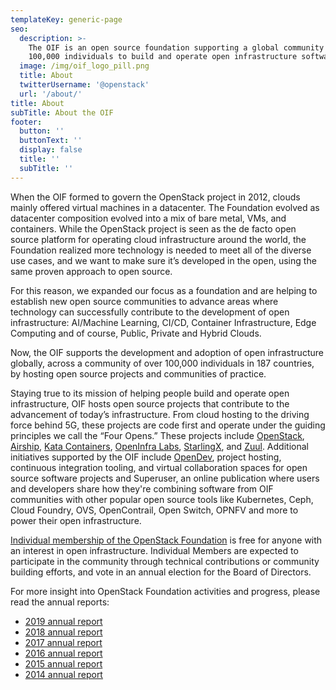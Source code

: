 ```yaml
---
templateKey: generic-page
seo:
  description: >-
    The OIF is an open source foundation supporting a global community of
    100,000 individuals to build and operate open infrastructure software. 
  image: /img/oif_logo_pill.png
  title: About
  twitterUsername: '@openstack'
  url: '/about/'
title: About
subTitle: About the OIF
footer:
  button: ''
  buttonText: ''
  display: false
  title: ''
  subTitle: ''
---
```

When the OIF formed to govern the OpenStack project in 2012, clouds mainly offered virtual machines in a datacenter. The Foundation evolved as datacenter composition evolved into a mix of bare metal, VMs, and containers. While the OpenStack project is seen as the de facto open source platform for operating cloud infrastructure around the world, the Foundation realized more technology is needed to meet all of the diverse use cases, and we want to make sure it’s developed in the open, using the same proven approach to open source.

For this reason, we expanded our focus as a foundation and are helping to establish new open source communities to advance areas where technology can successfully contribute to the development of open infrastructure: AI/Machine Learning, CI/CD, Container Infrastructure, Edge Computing and of course, Public, Private and Hybrid Clouds.

Now, the OIF supports the development and adoption of open infrastructure globally, across a community of over 100,000 individuals in 187 countries, by hosting open source projects and communities of practice.

Staying true to its mission of helping people build and operate open infrastructure, OIF hosts open source projects that contribute to the advancement of today’s infrastructure. From cloud hosting to the driving force behind 5G, these projects are code first and operate under the guiding principles we call the “Four Opens.” These projects include [OpenStack](https://www.openstack.org), [Airship](https://airshipit.org), [Kata Containers](https://katacontainers.io/), [OpenInfra Labs](https://openinfralabs.org/), [StarlingX](https://starlingx.io), and [Zuul](https://zuul-ci.org/). Additional initiatives supported by the OIF include [OpenDev](https://opendev.org/), project hosting, continuous integration tooling, and virtual collaboration spaces for open source software projects and Superuser, an online publication where users and developers share how they're combining software from OIF communities with other popular open source tools like Kubernetes, Ceph, Cloud Foundry, OVS, OpenContrail, Open Switch, OPNFV and more to power their open infrastructure.

[Individual membership of the OpenStack Foundation](https://www.openstack.org/join/) is free for anyone with an interest in open infrastructure. Individual Members are expected to participate in the community through technical contributions or community building efforts, and vote in an annual election for the Board of Directors.

For more insight into OpenStack Foundation activities and progress, please read the annual reports:

* [2019 annual report](https://www.openstack.org/annual-reports/2019-openstack-foundation-annual-report)
* [2018 annual report](https://www.openstack.org/annual-reports/2018-openstack-foundation-annual-report)
* [2017 annual report](https://www.openstack.org/assets/reports/OpenStack-AnnualReport2017.pdf)
* [2016 annual report](https://www.openstack.org/assets/reports/OpenStack-2016-Annual-Report-final-draft.pdf)
* [2015 annual report](https://www.openstack.org/assets/reports/osf-annual-report-2015-FINAL.pdf)
* [2014 annual report](https://www.openstack.org/assets/reports/osf-annual-report-2014.pdf)
